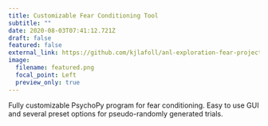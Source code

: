 ```yaml
---
title: Customizable Fear Conditioning Tool
subtitle: ""
date: 2020-08-03T07:41:12.721Z
draft: false
featured: false
external_link: https://github.com/kjlafoll/anl-exploration-fear-project/wiki
image:
  filename: featured.png
  focal_point: Left
  preview_only: true
---
```

Fully customizable PsychoPy program for fear conditioning. Easy to use GUI and several preset options for pseudo-randomly generated trials.